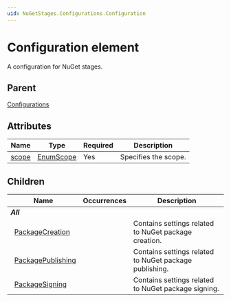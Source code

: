 ```yaml
---
uid: NuGetStages.Configurations.Configuration
---
```


# Configuration element

A configuration for NuGet stages.

## Parent

[Configurations](xref:NuGetStages.Configurations)

## Attributes

|Name|Type|Required|Description|
|--- |--- |--- |--- |
|[scope](xref:NuGetStages.Configurations.Configuration-scope)|[EnumScope](xref:NuGetStages-EnumScope)|Yes|Specifies the scope.|

## Children

|Name|Occurrences|Description|
|--- |--- |--- |
|***All***|||
|&nbsp;&nbsp;[PackageCreation](xref:NuGetStages.Configurations.Configuration.PackageCreation)||Contains settings related to NuGet package creation.|
|&nbsp;&nbsp;[PackagePublishing](xref:NuGetStages.Configurations.Configuration.PackagePublishing)||Contains settings related to NuGet package publishing.|
|&nbsp;&nbsp;[PackageSigning](xref:NuGetStages.Configurations.Configuration.PackageSigning)||Contains settings related to NuGet package signing.|
